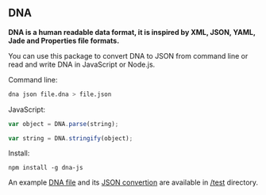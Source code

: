 ## DNA

**DNA is a human readable data format, it is inspired by XML, JSON, YAML, Jade and Properties file formats.**

You can use this package to convert DNA to JSON from command line or read and write DNA in JavaScript or Node.js.

Command line:
```bash
dna json file.dna > file.json
```

JavaScript:
```js
var object = DNA.parse(string);

var string = DNA.stringify(object);
```

Install:
```
npm install -g dna-js
```

An example [DNA file](./test/basic.dna) and its [JSON convertion](./test/basic.json) are available in [/test](./test) directory.
